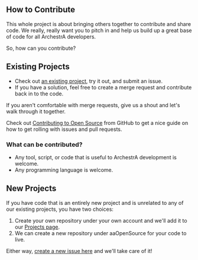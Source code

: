 How to Contribute
-----------------

This whole project is about bringing others together to contribute and share code. 
We really, really want you to pitch in and help us build up a great base of code for all ArchestrA developers.

So, how can you contribute?

## Existing Projects

* Check out [an existing project](http://aaopensource.org/projects/), try it out, and submit an issue. 
* If you have a solution, feel free to create a merge request and contribute back in to the code. 

If you aren't comfortable with merge requests, give us a shout and let's walk through it together.

Check out [Contributing to Open Source](https://guides.github.com/activities/contributing-to-open-source/#contributing) from
GitHub to get a nice guide on how to get rolling with issues and pull requests.

### What can be contributed?

* Any tool, script, or code that is useful to ArchestrA development is welcome. 
* Any programming language is welcome.

## New Projects

If you have code that is an entirely new project and is unrelated to any of our existing projects, you have two choices:

1. Create your own repository under your own account and we'll add it to our [Projects page](http://aaopensource.org/projects/).
2. We can create a new repository under aaOpenSource for your code to live.

Either way, [create a new issue here](https://github.com/aaOpenSource/Projects/issues) and we'll take care of it!

